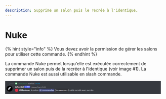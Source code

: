 ```yaml
---
description: Supprime un salon puis le recrée à l'identique.
---
```


# Nuke

{% hint style="info" %}
Vous devez avoir la permission de gérer les salons pour utiliser cette commande.
{% endhint %}

La commande Nuke permet lorsqu'elle est exécutée correctement de supprimer un salon puis de la recréer à l'identique (voir image #1). La commande Nuke est aussi utilisable en slash commande.

![Image #1](../../../.gitbook/assets/Nuke.png)
